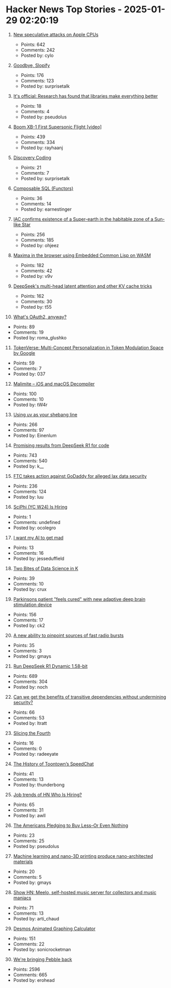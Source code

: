 # Hacker News Top Stories - 2025-01-29 02:20:19

1. [New speculative attacks on Apple CPUs](https://predictors.fail/)
   - Points: 642
   - Comments: 242
   - Posted by: cylo

2. [Goodbye, Slopify](https://alexeystar.com/blog/slopify/)
   - Points: 176
   - Comments: 123
   - Posted by: surprisetalk

3. [It's official: Research has found that libraries make everything better](https://lithub.com/its-official-research-has-found-that-libraries-make-everything-better/)
   - Points: 18
   - Comments: 4
   - Posted by: pseudolus

4. [Boom XB-1 First Supersonic Flight [video]](https://www.youtube.com/watch?v=-qisIViAHwI)
   - Points: 439
   - Comments: 334
   - Posted by: rayhaanj

5. [Discovery Coding](https://jimmyhmiller.github.io/discovery-coding)
   - Points: 21
   - Comments: 7
   - Posted by: surprisetalk

6. [Composable SQL (Functors)](https://borretti.me/article/composable-sql)
   - Points: 36
   - Comments: 14
   - Posted by: earnestinger

7. [IAC confirms existence of a Super-earth in the habitable zone of a Sun-like Star](https://www.iac.es/en/outreach/news/iac-confirms-existence-super-earth-habitable-zone-sun-star)
   - Points: 256
   - Comments: 185
   - Posted by: ohjeez

8. [Maxima in the browser using Embedded Common Lisp on WASM](https://maxima-on-wasm.pages.dev/)
   - Points: 182
   - Comments: 42
   - Posted by: v9v

9. [DeepSeek's multi-head latent attention and other KV cache tricks](https://www.pyspur.dev/blog/multi-head-latent-attention-kv-cache-paper-list)
   - Points: 162
   - Comments: 30
   - Posted by: t55

10. [What's OAuth2, anyway?](https://www.romaglushko.com/blog/whats-aouth2/)
   - Points: 89
   - Comments: 19
   - Posted by: roma_glushko

11. [TokenVerse: Multi-Concept Personalization in Token Modulation Space by Google](https://token-verse.github.io/)
   - Points: 59
   - Comments: 7
   - Posted by: 037

12. [Malimite – iOS and macOS Decompiler](https://github.com/LaurieWired/Malimite)
   - Points: 100
   - Comments: 10
   - Posted by: tW4r

13. [Using uv as your shebang line](https://akrabat.com/using-uv-as-your-shebang-line/)
   - Points: 266
   - Comments: 97
   - Posted by: Einenlum

14. [Promising results from DeepSeek R1 for code](https://simonwillison.net/2025/Jan/27/llamacpp-pr/)
   - Points: 743
   - Comments: 540
   - Posted by: k__

15. [FTC takes action against GoDaddy for alleged lax data security](https://www.ftc.gov/news-events/news/press-releases/2025/01/ftc-takes-action-against-godaddy-alleged-lax-data-security-its-website-hosting-services)
   - Points: 236
   - Comments: 124
   - Posted by: luu

16. [SciPhi (YC W24) Is Hiring](https://www.ycombinator.com/companies/sciphi/jobs/CVYWWpl-founding-ai-research-engineer)
   - Points: 1
   - Comments: undefined
   - Posted by: ocolegro

17. [I want my AI to get mad](https://jesseduffield.com/Angry-AI/)
   - Points: 13
   - Comments: 16
   - Posted by: jesseduffield

18. [Two Bites of Data Science in K](https://blog.zdsmith.com/posts/two-bites-of-data-science-in-k.html)
   - Points: 39
   - Comments: 10
   - Posted by: crux

19. [Parkinsons patient "feels cured" with new adaptive deep brain stimulation device](https://www.bbc.com/news/articles/ckgn49r069wo)
   - Points: 156
   - Comments: 17
   - Posted by: ck2

20. [A new ability to pinpoint sources of fast radio bursts](https://news.berkeley.edu/2025/01/21/astronomers-thought-they-understood-fast-radio-bursts-a-recent-one-calls-that-into-question/)
   - Points: 35
   - Comments: 3
   - Posted by: gmays

21. [Run DeepSeek R1 Dynamic 1.58-bit](https://unsloth.ai/blog/deepseekr1-dynamic)
   - Points: 689
   - Comments: 304
   - Posted by: noch

22. [Can we get the benefits of transitive dependencies without undermining security?](https://tratt.net/laurie/blog/2024/can_we_retain_the_benefits_of_transitive_dependencies_without_undermining_security.html)
   - Points: 66
   - Comments: 53
   - Posted by: ltratt

23. [Slicing the Fourth](https://axalatar.github.io/slicing-the-fourth/)
   - Points: 16
   - Comments: 0
   - Posted by: radeeyate

24. [The History of Toontown’s SpeedChat](http://habitatchronicles.com/2007/03/the-untold-history-of-toontowns-speedchat-or-blockchattm-from-disney-finally-arrives/)
   - Points: 41
   - Comments: 13
   - Posted by: thunderbong

25. [Job trends of HN Who Is Hiring?](https://hnhiring.com/trends)
   - Points: 65
   - Comments: 31
   - Posted by: awll

26. [The Americans Pledging to Buy Less–Or Even Nothing](https://www.wsj.com/personal-finance/the-americans-pledging-to-buy-lessor-even-nothing-7edeacf3)
   - Points: 23
   - Comments: 25
   - Posted by: pseudolus

27. [Machine learning and nano-3D printing produce nano-architected materials](https://news.engineering.utoronto.ca/strong-as-steel-light-as-foam-machine-learning-and-nano-3d-printing-produce-breakthrough-high-performance-nano-architected-materials/)
   - Points: 20
   - Comments: 5
   - Posted by: gmays

28. [Show HN: Meelo, self-hosted music server for collectors and music maniacs](https://github.com/Arthi-chaud/Meelo)
   - Points: 71
   - Comments: 13
   - Posted by: arti_chaud

29. [Desmos Animated Graphing Calculator](https://www.desmos.com/)
   - Points: 151
   - Comments: 22
   - Posted by: sonicrocketman

30. [We're bringing Pebble back](https://repebble.com/)
   - Points: 2596
   - Comments: 665
   - Posted by: erohead

